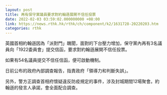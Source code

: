 ```yaml
---
layout: post
title: 再有保守黨議員要求對約翰遜展開不信任投票
date: 2022-02-03 03:59:02.000000000 +08:00
link: https://news.rthk.hk/rthk/ch/component/k2/1631728-20220203.htm
categories: rthk
---
```


英國首相約翰遜因為「派對門」醜聞，面對的下台壓力增加，保守黨內再有3名議員向「1922委員會」提交信函，要求對約翰遜展開不信任投票。

如果有54名議員提交不信任信函，便可啟動機制。

日前公布的政府內部調查報告，指責政府「領導力和判斷失誤」。

另外，警方正調查首相府懷疑違反防疫規定的事件，涉及封城期間12場聚會。約翰遜的發言人承諾，會全面配合調查。
